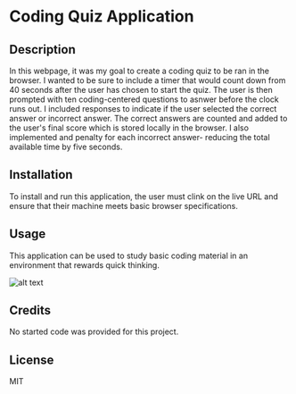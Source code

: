 # Coding Quiz Application

## Description

In this webpage, it was my goal to create a coding quiz to be ran in the browser. I wanted to be sure to include a timer that would count down from 40 seconds after the user has chosen to start the quiz. The user is then prompted with ten coding-centered questions to asnwer before the clock runs out. I included responses to indicate if the user selected the correct answer or incorrect answer. The correct answers are counted and added to the user's final score which is stored locally in the browser. I also implemented and penalty for each incorrect answer- reducing the total available time by five seconds.

## Installation

To install and run this application, the user must clink on the live URL and ensure that their machine meets basic browser specifications.

## Usage

This application can be used to study basic coding material in an environment that rewards quick thinking. 

![alt text](assets/images/screenshot.png)

## Credits

No started code was provided for this project. 

## License

MIT
